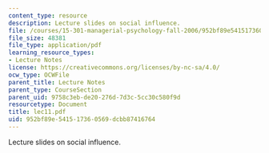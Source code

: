 ```yaml
---
content_type: resource
description: Lecture slides on social influence.
file: /courses/15-301-managerial-psychology-fall-2006/952bf89e541517360569dcbb87416764_lec11.pdf
file_size: 48381
file_type: application/pdf
learning_resource_types:
- Lecture Notes
license: https://creativecommons.org/licenses/by-nc-sa/4.0/
ocw_type: OCWFile
parent_title: Lecture Notes
parent_type: CourseSection
parent_uid: 9758c3eb-de20-276d-7d3c-5cc30c580f9d
resourcetype: Document
title: lec11.pdf
uid: 952bf89e-5415-1736-0569-dcbb87416764
---
```

Lecture slides on social influence.